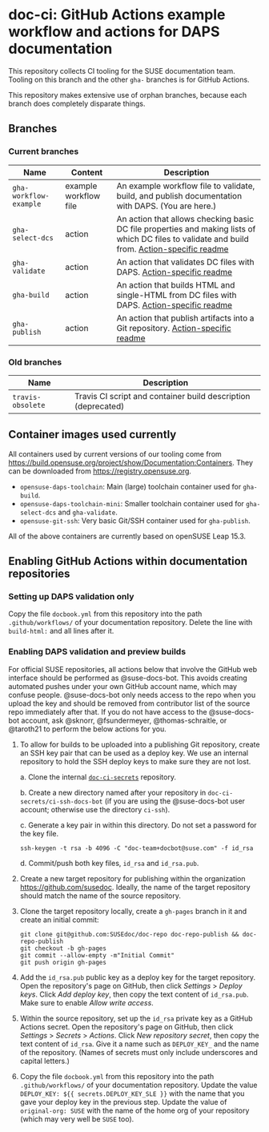 # doc-ci: GitHub Actions example workflow and actions for DAPS documentation

This repository collects CI tooling for the SUSE documentation team.
Tooling on this branch and the other `gha-` branches is for GitHub Actions.

This repository makes extensive use of orphan branches, because each branch does completely disparate things.


## Branches


### Current branches

Name | Content | Description
-----|---------|------------
`gha-workflow-example` | example workflow file | An example workflow file to validate, build, and publish documentation with DAPS. (You are here.)
`gha-select-dcs` | action | An action that allows checking basic DC file properties and making lists of which DC files to validate and build from. [Action-specific readme](https://github.com/openSUSE/doc-ci/tree/gha-select-dcs#readme)
`gha-validate` | action | An action that validates DC files with DAPS. [Action-specific readme](https://github.com/openSUSE/doc-ci/tree/gha-validate#readme)
`gha-build` | action | An action that builds HTML and single-HTML from DC files with DAPS. [Action-specific readme](https://github.com/openSUSE/doc-ci/tree/gha-build#readme)
`gha-publish` | action | An action that publish artifacts into a Git repository. [Action-specific readme](https://github.com/openSUSE/doc-ci/tree/gha-publish#readme)


### Old branches

Name | Description
-----|------------
`travis-obsolete` | Travis CI script and container build description (deprecated)


## Container images used currently

All containers used by current versions of our tooling come from https://build.opensuse.org/project/show/Documentation:Containers.
They can be downloaded from https://registry.opensuse.org.

* `opensuse-daps-toolchain`: Main (large) toolchain container used for `gha-build`.
* `opensuse-daps-toolchain-mini`: Smaller toolchain container used for `gha-select-dcs` and `gha-validate`.
* `opensuse-git-ssh`: Very basic Git/SSH container used for `gha-publish`.

All of the above containers are currently based on openSUSE Leap 15.3.


## Enabling GitHub Actions within documentation repositories


### Setting up DAPS validation only

Copy the file `docbook.yml` from this repository into the path `.github/workflows/` of your documentation repository.
Delete the line with `build-html:` and all lines after it.


### Enabling DAPS validation and preview builds

For official SUSE repositories, all actions below that involve the GitHub web interface should be performed as @suse-docs-bot.
This avoids creating automated pushes under your own GitHub account name, which may confuse people.
@suse-docs-bot only needs access to the repo when you upload the key and should be removed from contributor list of the source repo immediately after that.
If you do not have access to the @suse-docs-bot account, ask @sknorr, @fsundermeyer, @thomas-schraitle, or @taroth21 to perform the below actions for you.

1.  To allow for builds to be uploaded into a publishing Git repository, create an SSH key pair that can be used as a deploy key.
    We use an internal repository to hold the SSH deploy keys to make sure they are not lost.

    a.  Clone the internal [`doc-ci-secrets`](https://gitlab.nue.suse.com/susedoc/doc-ci-secrets) repository.

    b.  Create a new directory named after your repository in `doc-ci-secrets/ci-ssh-docs-bot` (if you are using the @suse-docs-bot user account; otherwise use the directory `ci-ssh`).

    c.  Generate a key pair in within this directory.
        Do not set a password for the key file.

        ssh-keygen -t rsa -b 4096 -C "doc-team+docbot@suse.com" -f id_rsa

    d.  Commit/push both key files, `id_rsa` and `id_rsa.pub`.

2.  Create a new target repository for publishing within the organization https://github.com/susedoc.
    Ideally, the name of the target repository should match the name of the source repository.

3.  Clone the target repository locally, create a ``gh-pages`` branch in it and create an initial commit:

    ```
    git clone git@github.com:SUSEdoc/doc-repo doc-repo-publish && doc-repo-publish
    git checkout -b gh-pages
    git commit --allow-empty -m"Initial Commit"
    git push origin gh-pages
    ```

4.  Add the `id_rsa.pub` public key as a deploy key for the target repository.
    Open the repository's page on GitHub, then click _Settings_ > _Deploy keys_.
    Click _Add deploy key_, then copy the text content of `id_rsa.pub`.
    Make sure to enable _Allow write access_.

5.  Within the source repository, set up the `id_rsa` private key as a GitHub Actions secret.
    Open the repository's page on GitHub, then click _Settings_ > _Secrets_ > _Actions_.
    Click _New repository secret_, then copy the text content of `id_rsa`.
    Give it a name such as `DEPLOY_KEY_` and the name of the repository.
    (Names of secrets must only include underscores and capital letters.)

6.  Copy the file `docbook.yml` from this repository into the path `.github/workflows/` of your documentation repository.
    Update the value `DEPLOY_KEY: ${{ secrets.DEPLOY_KEY_SLE }}` with the name that you gave your deploy key in the previous step.
    Update the value of `original-org: SUSE` with the name of the home org of your repository (which may very well be `SUSE` too).
